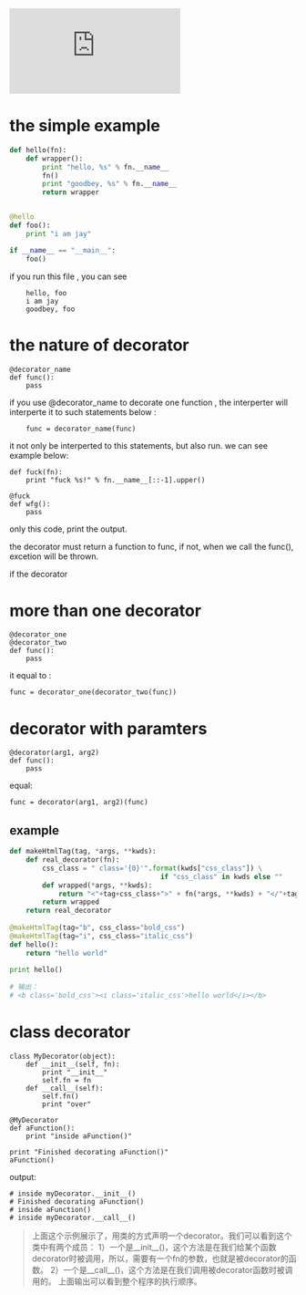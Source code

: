 ![sour](http://coolshell.cn/articles/11265.html)

# the simple example
``` hello.py
def hello(fn):
    def wrapper():
        print "hello, %s" % fn.__name__
        fn()
        print "goodbey, %s" % fn.__name__
        return wrapper


@hello
def foo():
    print "i am jay"

if __name__ == "__main__":
    foo()

```

if you run this file , you can see
```
    hello, foo
    i am jay
    goodbey, foo
```


# the nature of decorator 

```
@decorator_name
def func():
    pass
```
if you use @decorator_name to decorate one function ,
the interperter will interperte it to such statements below :
```
    func = decorator_name(func)
```

it not only  be interperted  to this statements,
but also run. we can see example below:
```
def fuck(fn):
    print "fuck %s!" % fn.__name__[::-1].upper()
 
@fuck
def wfg():
    pass
``` 
only this code, print the output.

the decorator must return a function to func, if not, when we call the func(), excetion will be thrown.

if the decorator 


# more than one decorator

```
@decorator_one
@decorator_two
def func():
    pass
```
it equal to :

```
func = decorator_one(decorator_two(func))

```

# decorator with paramters

```
@decorator(arg1, arg2)
def func():
    pass
```
equal:
```
func = decorator(arg1, arg2)(func)
```

## example
``` python
def makeHtmlTag(tag, *args, **kwds):
    def real_decorator(fn):
        css_class = " class='{0}'".format(kwds["css_class"]) \
                                     if "css_class" in kwds else ""
        def wrapped(*args, **kwds):
            return "<"+tag+css_class+">" + fn(*args, **kwds) + "</"+tag+">"
        return wrapped
    return real_decorator
 
@makeHtmlTag(tag="b", css_class="bold_css")
@makeHtmlTag(tag="i", css_class="italic_css")
def hello():
    return "hello world"
 
print hello()
 
# 输出：
# <b class='bold_css'><i class='italic_css'>hello world</i></b>
```

# class decorator

```
class MyDecorator(object):
    def __init__(self, fn):
        print "__init__"
        self.fn = fn
    def __call__(self):
        self.fn()
        print "over"

@MyDecorator
def aFunction():
    print "inside aFunction()"

print "Finished decorating aFunction()"
aFunction()

```
output:
```
# inside myDecorator.__init__()
# Finished decorating aFunction()
# inside aFunction()
# inside myDecorator.__call__()
```
> 
> 上面这个示例展示了，用类的方式声明一个decorator。我们可以看到这个类中有两个成员：
1）一个是__init__()，这个方法是在我们给某个函数decorator时被调用，所以，需要有一个fn的参数，也就是被decorator的函数。
2）一个是__call__()，这个方法是在我们调用被decorator函数时被调用的。
上面输出可以看到整个程序的执行顺序。